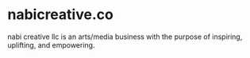 # nabicreative.co
nabi creative llc is an arts/media business with the purpose of inspiring, uplifting, and empowering.
